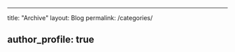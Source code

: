 ---

title: "Archive" layout: Blog permalink: /categories/

author_profile: true
--------------------
